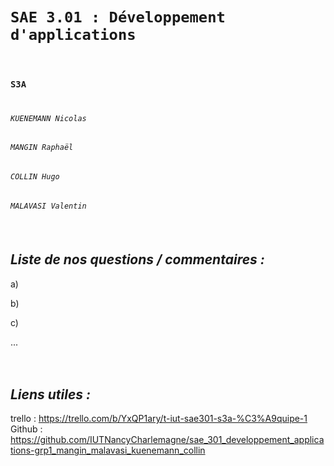 # `SAE 3.01 : Développement d'applications`<br><br>
### `S3A` <br><br>
###### `KUENEMANN Nicolas`
###### `MANGIN Raphaël`
###### `COLLIN Hugo`
###### `MALAVASI Valentin`<br><br><br>

## ***Liste de nos questions / commentaires :***<br>

a) <br>

b) <br>

c) <br>

... <br><br><br>

## ***Liens utiles :***<br>

trello : https://trello.com/b/YxQP1ary/t-iut-sae301-s3a-%C3%A9quipe-1 <br>
Github : https://github.com/IUTNancyCharlemagne/sae_301_developpement_applications-grp1_mangin_malavasi_kuenemann_collin <br>